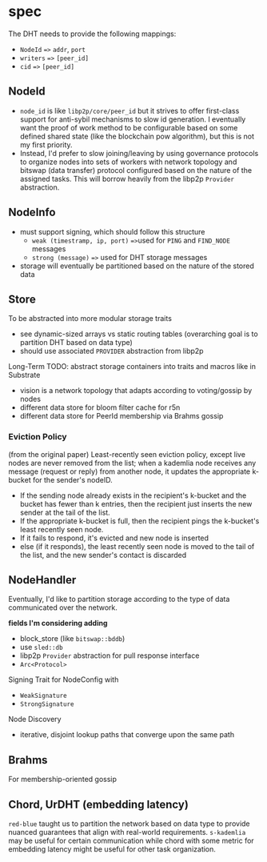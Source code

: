 # spec

The DHT needs to provide the following mappings:
* `NodeId` `=>` `addr`, `port`
* `writers` `=>` `[peer_id]`
* `cid` `=>` `[peer_id]`

## NodeId

* `node_id` is like `libp2p/core/peer_id` but it strives to offer first-class support for anti-sybil mechanisms to slow id generation. I eventually want the proof of work method to be configurable based on some defined shared state (like the blockchain pow algorithm), but this is not my first priority.
* Instead, I'd prefer to slow joining/leaving by using governance protocols to organize nodes into sets of workers with network topology and bitswap (data transfer) protocol configured based on the nature of the assigned tasks. This will borrow heavily from the libp2p `Provider` abstraction.

## NodeInfo

* must support signing, which should follow this structure
    * `weak (timestramp, ip, port)` `=>`used for `PING` and `FIND_NODE` messages
    * `strong (message)` `=>` used for DHT storage messages
* storage will eventually be partitioned based on the nature of the stored data

## Store

To be abstracted into more modular storage traits
- see dynamic-sized arrays vs static routing tables
(overarching goal is to partition DHT based on data type)
- should use associated `PROVIDER` abstraction from libp2p

Long-Term TODO: abstract storage containers into traits and macros like in Substrate
- vision is a network topology that adapts according to voting/gossip by nodes
- different data store for bloom filter cache for r5n
- different data store for PeerId membership via Brahms gossip

### Eviction Policy

(from the original paper) Least-recently seen eviction policy, except live nodes are never removed from the list; when a kademlia node receives any message (request or reply) from another node, it updates the appropriate k-bucket for the sender's nodeID.
- If the sending node already exists in the recipient's k-bucket and the bucket has fewer than k entries, then the recipient just inserts the new sender at the tail of the list.
- If the appropriate k-bucket is full, then the recipient pings the k-bucket's least recently seen node.
- If it fails to respond, it's evicted and new node is inserted
- else (if it responds), the least recently seen node is moved to the tail of the list, and the new sender's contact is discarded

## NodeHandler

Eventually, I'd like to partition storage according to the type of data communicated over the network.

**fields I'm considering adding**
* block_store (like `bitswap::bddb`)
* use `sled::db`
* libp2p `Provider` abstraction for pull response interface
* `Arc<Protocol>`

Signing Trait for NodeConfig with
* `WeakSignature`
* `StrongSignature`

Node Discovery
* iterative, disjoint lookup paths that converge upon the same path

## Brahms

For membership-oriented gossip

## Chord, UrDHT (embedding latency)

`red-blue` taught us to partition the network based on data type to provide nuanced guarantees that align with real-world requirements. `s-kademlia` may be useful for certain communication while chord with some metric for embedding latency might be useful for other task organization.



